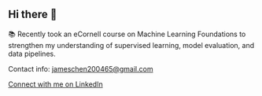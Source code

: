 ## Hi there 👋

📚 Recently took an eCornell course on Machine Learning Foundations to strengthen my understanding of supervised learning, model evaluation, and data pipelines.


Contact info: jameschen200465@gmail.com

[Connect with me on LinkedIn](https://www.linkedin.com/in/jameschen2004)
<!--
**jameschen2004/jameschen2004** is a ✨ _special_ ✨ repository because its `README.md` (this file) appears on your GitHub profile.

Here are some ideas to get you started:

- 🔭 I’m currently working on ...
- 🌱 I’m currently learning ...
- 👯 I’m looking to collaborate on ...
- 🤔 I’m looking for help with ...
- 💬 Ask me about ...
- 📫 How to reach me: ...
- 😄 Pronouns: ...
- ⚡ Fun fact: ...
-->
